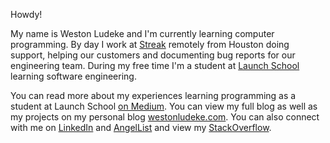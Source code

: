 Howdy! 

My name is Weston Ludeke and I'm currently learning computer programming. By day I work at [Streak](https://streak.com) remotely from Houston doing support, helping our customers and documenting bug reports for our engineering team. During my free time I'm a student at [Launch School](https://launchschool.com) learning software engineering. 

You can read more about my experiences learning programming as a student at Launch School [on Medium](https://westonludeke.medium.com). You can view my full blog as well as my projects on my personal blog [westonludeke.com](https://westonludeke.com). You can also connect with me on [LinkedIn](https://westonludeke.com) and [AngelList](https://angel.co/u/westonludeke) and view my [StackOverflow](https://stackoverflow.com/users/5137112/weston).


<!--
**westonludeke/westonludeke** is a ✨ _special_ ✨ repository because its `README.md` (this file) appears on your GitHub profile.

Here are some ideas to get you started:

- 🔭 I’m currently working on ...
- 🌱 I’m currently learning ...
- 👯 I’m looking to collaborate on ...
- 🤔 I’m looking for help with ...
- 💬 Ask me about ...
- 📫 How to reach me: ...
- 😄 Pronouns: ...
- ⚡ Fun fact: ...
-->
